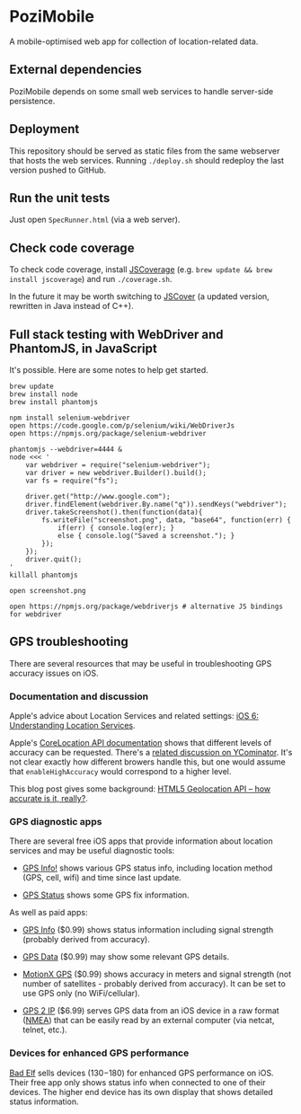 # PoziMobile

A mobile-optimised web app for collection of location-related data.


## External dependencies

PoziMobile depends on some small web services to handle server-side persistence.


## Deployment

This repository should be served as static files from the same webserver that
hosts the web services. Running `./deploy.sh` should redeploy the last version
pushed to GitHub.


## Run the unit tests

Just open `SpecRunner.html` (via a web server).


## Check code coverage

To check code coverage, install [JSCoverage](http://siliconforks.com/jscoverage/manual.html)
(e.g. `brew update && brew install jscoverage`) and run `./coverage.sh`.

In the future it may be worth switching to [JSCover](http://tntim96.github.com/JSCover/)
(a updated version, rewritten in Java instead of C++).


## Full stack testing with WebDriver and PhantomJS, in JavaScript

It's possible. Here are some notes to help get started.

    brew update
    brew install node
    brew install phantomjs

    npm install selenium-webdriver
    open https://code.google.com/p/selenium/wiki/WebDriverJs
    open https://npmjs.org/package/selenium-webdriver

    phantomjs --webdriver=4444 &
    node <<< '
        var webdriver = require("selenium-webdriver");
        var driver = new webdriver.Builder().build();
        var fs = require("fs");

        driver.get("http://www.google.com");
        driver.findElement(webdriver.By.name("q")).sendKeys("webdriver");
        driver.takeScreenshot().then(function(data){
            fs.writeFile("screenshot.png", data, "base64", function(err) {
                if(err) { console.log(err); }
                else { console.log("Saved a screenshot."); }
            });
        });
        driver.quit();
    '
    killall phantomjs

    open screenshot.png

    open https://npmjs.org/package/webdriverjs # alternative JS bindings for webdriver


## GPS troubleshooting

There are several resources that may be useful in troubleshooting GPS accuracy issues on iOS.

### Documentation and discussion

Apple's advice about Location Services and related settings:
[iOS 6: Understanding Location Services](http://support.apple.com/kb/HT5467).

Apple's [CoreLocation API documentation](https://developer.apple.com/library/ios/#documentation/UserExperience/Conceptual/LocationAwarenessPG/CoreLocation/CoreLocation.html)
shows that different levels of accuracy can be requested. There's a
[related discussion on YCominator](https://news.ycombinator.com/item?id=1526664).
It's not clear exactly how different browers handle this, but one would assume that
`enableHighAccuracy` would correspond to a higher level.

This blog post gives some background: [HTML5 Geolocation API – how accurate is it, really?](http://www.andygup.net/html5-geolocation-api-%E2%80%93-how-accurate-is-it-really/).

### GPS diagnostic apps

There are several free iOS apps that provide information about location services and may be useful diagnostic tools:

* [GPS Info!](https://itunes.apple.com/us/app/gps-info!/id333178016)
  shows various GPS status info, including location method (GPS, cell, wifi) and time since last update.
  
* [GPS Status](https://itunes.apple.com/app/gps-status/id378085995)
  shows some GPS fix information.

As well as paid apps:

* [GPS Info](https://itunes.apple.com/app/id321180147) ($0.99)
  shows status information including signal strength (probably derived from accuracy).

* [GPS Data](https://itunes.apple.com/us/app/gps-data/id319026538) ($0.99)
  may show some relevant GPS details.

* [MotionX GPS](https://itunes.apple.com/us/app/motionx-gps/id299949744) ($0.99)
  shows accuracy in meters and signal strength (not number of satellites - probably derived from accuracy). 
  It can be set to use GPS only (no WiFi/cellular).

* [GPS 2 IP](http://www.capsicumdreams.com/iphone/gps2ip/) ($6.99)
  serves GPS data from an iOS device in a raw format ([NMEA](http://en.wikipedia.org/wiki/NMEA_0183))
  that can be easily read by an external computer (via netcat, telnet, etc.).

### Devices for enhanced GPS performance

[Bad Elf](http://bad-elf.com/) sells devices ($130-$180) for enhanced GPS performance on iOS.
Their free app only shows status info when connected to one of their devices. The higher end
device has its own display that shows detailed status information.


